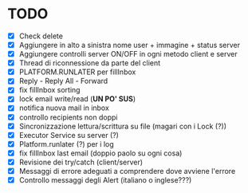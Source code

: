 # TODO

- [x] Check delete
- [x] Aggiungere in alto a sinistra nome user + immagine + status server
- [x] Aggiungere controlli server ON/OFF in ogni metodo client e server
- [x] Thread di riconnessione da parte del client
- [x] PLATFORM.RUNLATER per fillInbox
- [x] Reply - Reply All - Forward
- [x] fix fillInbox sorting
- [x] lock email write/read (**UN PO' SUS**)
- [x] notifica nuova mail in inbox
- [x] controllo recipients non doppi
- [x] Sincronizzazione lettura/scrittura su file (magari con i Lock (?))
- [x] Executor Service su server (?)
- [x] Platform.runlater (?) per i log
- [x] fix fillInbox last email (doppio paolo su ogni cosa)
- [x] Revisione dei try/catch (client/server)
- [x] Messaggi di errore adeguati a comprendere dove avviene l'errore
- [x] Controllo messaggi degli Alert (italiano o inglese???)